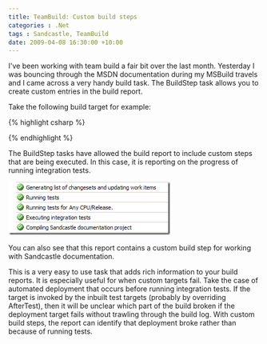 ```yaml
---
title: TeamBuild: Custom build steps
categories : .Net
tags : Sandcastle, TeamBuild
date: 2009-04-08 16:30:00 +10:00
---
```


I've been working with team build a fair bit over the last month. Yesterday I was bouncing through the MSDN documentation during my MSBuild travels and I came across a very handy build task. The BuildStep task allows you to create custom entries in the build report.

Take the following build target for example:

{% highlight csharp %}
<Target Name="RunIntegrationTests">

  <BuildStep TeamFoundationServerUrl="$(TeamFoundationServerUrl)"
             BuildUri="$(BuildUri)"
             Name="Running integration tests"
             Message="Updating integration test configuration">
    <Output TaskParameter="Id"
            PropertyName="IntegrationTestsBuildStepId" />
  </BuildStep>

  <CallTarget Targets="UpdateIntegrationTestConfiguration" />

  <BuildStep TeamFoundationServerUrl="$(TeamFoundationServerUrl)"
             BuildUri="$(BuildUri)"
             Id="$(IntegrationTestsBuildStepId)"
             Message="Executing integration tests" />

  <CallTarget Targets="ExecuteIntegrationTests" />

  <BuildStep TeamFoundationServerUrl="$(TeamFoundationServerUrl)"
             BuildUri="$(BuildUri)"
             Id="$(IntegrationTestsBuildStepId)"
             Status="Succeeded" />

</Target>
{% endhighlight %}

The BuildStep tasks have allowed the build report to include custom steps that are being executed. In this case, it is reporting on the progress of running integration tests.

[![image][1]][0]

You can also see that this report contains a custom build step for working with Sandcastle documentation. 

This is a very easy to use task that adds rich information to your build reports. It is especially useful for when custom targets fail. Take the case of automated deployment that occurs before running integration tests. If the target is invoked by the inbuilt test targets (probably by overriding AfterTest), then it will be unclear which part of the build broken if the deployment target fails without trawling through the build log. With custom build steps, the report can identify that deployment broke rather than because of running tests.

[0]: /files/WindowsLiveWriter/TeamBuildCustombuildsteps_E63E/image_2.png
[1]: /files/WindowsLiveWriter/TeamBuildCustombuildsteps_E63E/image_thumb.png
